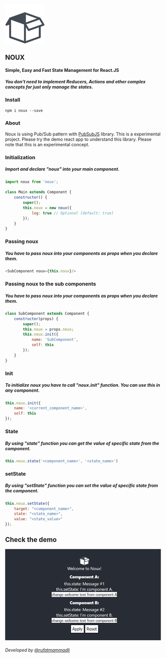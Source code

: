 ![](demo/public/logo.png)

NOUX
-
#### Simple, Easy and Fast State Management for React.JS
##### You don't need to implement Reducers, Actions and other complex concepts for just only manage the states.

### Install
    npm i noux --save

### About
Noux is using Pub/Sub pattern with [PubSubJS](https://github.com/mroderick/PubSubJS) library. This is a experimental project. Please try the demo react app to understand this library. Please note that this is an experimental concept.

### Initialization
##### Import and declare "noux" into your main component.
```javascript
import noux from 'noux';

class Main extends Component {
    constructor() {
        super();
        this.noux = new noux({
            log: true // Optional [default: true]
        });
    }
}
```

### Passing noux
##### You have to pass noux into your components as props when you declare them.
```javascript
<SubComponent noux={this.noux}/>
```

### Passing noux to the sub components
##### You have to pass noux into your components as props when you declare them.
```javascript
class SubComponent extends Component {
    constructor(props) {
        super();
        this.noux = props.noux;
        this.noux.init({
            name: 'SubComponent',
            self: this
        });
    }
}
```

### Init
##### To initialize noux you have to call "noux.init" function. You can use this in any component.
```javascript
this.noux.init({
    name: '<current_component_name>',
    self: this
});
```

### State
##### By using "state" function you can get the value of specific state from the component.
```javascript
this.noux.state('<component_name>', '<state_name>')
```

### setState
##### By using "setState" function you can set the value of specific state from the component.
```javascript
this.noux.setState({
    target: "<component_name>",
    state: "<state_name>",
    value: "<state_value>"
});
```
Check the demo
---
![](img/demo.png)
###### Developed by [@rufatmammadli](https://twitter.com/rufatmammadli)